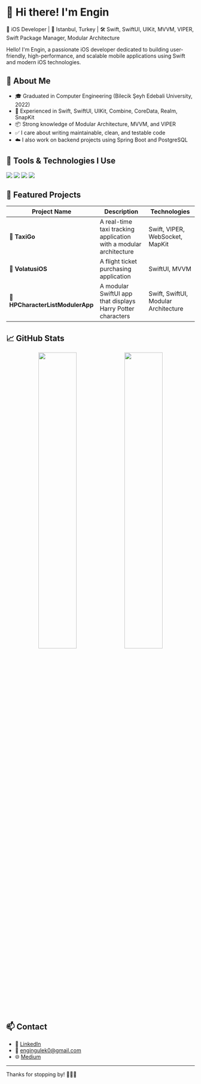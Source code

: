# 👋 Hi there! I'm Engin

🎯 iOS Developer | 📍 Istanbul, Turkey | 🛠️ Swift, SwiftUI, UIKit, MVVM, VIPER, Swift Package Manager, Modular Architecture

Hello! I'm Engin, a passionate iOS developer dedicated to building user-friendly, high-performance, and scalable mobile applications using Swift and modern iOS technologies.

## 🚀 About Me

- 🎓 Graduated in Computer Engineering (Bilecik Şeyh Edebali University, 2022)
- 📱 Experienced in Swift, SwiftUI, UIKit, Combine, CoreData, Realm, SnapKit
- 📦 Strong knowledge of Modular Architecture, MVVM, and VIPER
- ✅ I care about writing maintainable, clean, and testable code
- ☁️ I also work on backend projects using Spring Boot and PostgreSQL

## 🧰 Tools & Technologies I Use

<div align="left">
  <img src="https://img.shields.io/badge/Swift-orange?logo=swift" />
  <img src="https://img.shields.io/badge/SwiftUI-blue?logo=swift" />
  <img src="https://img.shields.io/badge/UIKit-informational" />
  <img src="https://img.shields.io/badge/Xcode-1C1E23?logo=xcode" />
</div>

## 📱 Featured Projects

| Project Name | Description | Technologies |
|--------------|-------------|--------------|
| 🚕 **TaxiGo** | A real-time taxi tracking application with a modular architecture | Swift, VIPER, WebSocket, MapKit |
| 🛒 **VolatusiOS** | A flight ticket purchasing application | SwiftUI, MVVM |
| 🎨 **HPCharacterListModulerApp** | A modular SwiftUI app that displays Harry Potter characters | Swift, SwiftUI, Modular Architecture |

## 📈 GitHub Stats

<div align="center">
  <img src="https://github-readme-stats.vercel.app/api?username=engingulek&show_icons=true&theme=radical" width="45%" />
  <img src="https://github-readme-stats.vercel.app/api/top-langs/?username=engingulek&layout=compact&theme=radical" width="45%" />
</div>

## 📫 Contact

- 💼 [LinkedIn](https://www.linkedin.com/in/engingulek)
- 📧 engingulek0@gmail.com
- 🌐 [Medium](https://medium.com/@engingulek0)

---

Thanks for stopping by! 👨🏻‍💻

  
  







